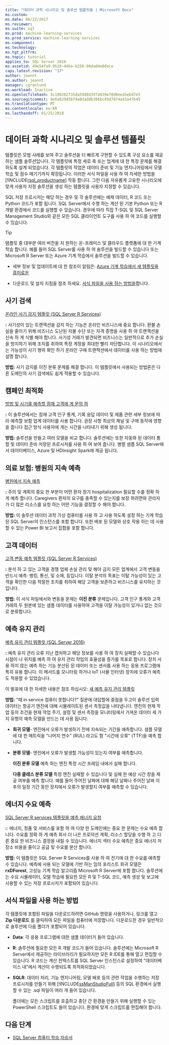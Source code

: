 ```yaml
---
title: "데이터 과학 시나리오 및 솔루션 템플릿을 | Microsoft Docs"
ms.custom: 
ms.date: 08/22/2017
ms.reviewer: 
ms.suite: sql
ms.prod: machine-learning-services
ms.prod_service: machine-learning-services
ms.component: 
ms.technology: 
ms.tgt_pltfrm: 
ms.topic: tutorial
applies_to: SQL Server 2016
ms.assetid: 49e54fa9-9b28-44ba-b256-06dad4e8dece
caps.latest.revision: "17"
author: jeannt
ms.author: jeannt
manager: cgronlund
ms.workload: Inactive
ms.openlocfilehash: 3c180282735da59d8d3dfa039e70d0eea5ebd7e5
ms.sourcegitcommit: 9e6a029456f4a8daddb396bc45d7874a43a47b45
ms.translationtype: MT
ms.contentlocale: ko-KR
ms.lasthandoff: 01/25/2018
---
```

# <a name="data-science-scenarios-and-solution-templates"></a>데이터 과학 시나리오 및 솔루션 템플릿

템플릿은 모범 사례를 보여 주고 솔루션을 더 빠르게 구현할 수 있도록 구성 요소를 제공하는 샘플 솔루션입니다. 각 템플릿에 특정 세로 축 또는 업계에 대 한 특정 문제를 해결 하도록 설계 되었습니다. 각 템플릿의 작업은 데이터 준비 및 기능 엔지니어링에서 모델 학습 및 점수 매기기까지 확장됩니다. 이러한 서식 파일을 사용 하 여 자세한 방법을 [!INCLUDE[rsql_productname](../../includes/rsql-productname-md.md)] 작동 합니다. 그런 다음 자유롭게 고유한 시나리오에 맞게 사용자 지정 솔루션을 생성 하는 템플릿을 사용자 지정할 수 있습니다. 

SQL 저장 프로시저는 해당 하는 경우 및 각 솔루션에는 예제 데이터, R 코드 또는 Python 코드가 포함 됩니다. SQL Server에서 수행 하는 계산 된 기본 Python 또는 R 개발 환경에서 코드를 실행할 수 있습니다. 경우에 따라 직접 T-SQL 및 SQL Server Management Studio와 같은 모든 SQL 클라이언트 도구를 사용 하 여 코드를 실행할 수 있습니다.

> [!TIP]
> 
> 템플릿 중 대부분 여러 버전을 지 원하는 온-프레미스 및 클라우드 플랫폼에 대 한 기계 학습 합니다. 예를 들어 SQL Server를 사용 하 여 솔루션을 빌드할 수 있습니다 또는 Microsoft R Server 또는 Azure 기계 학습에서 솔루션을 빌드할 수 있습니다.

+ 세부 정보 및 업데이트에 대 한 참조이 알림은: [Azure 기계 학습에서 새 템플릿을 흥미로운](https://blogs.technet.microsoft.com/machinelearning/2015/04/09/exciting-new-templates-in-azure-ml/)

+ 다운로드 및 설치 지침을 참조 하세요. [서식 파일을 사용 하는 방법을](#bkmk_HowTo)합니다.

## <a name="fraud-detection"></a>사기 검색

[온라인 사기 감지 템플릿 (SQL Server R Services)](https://github.com/Microsoft/SQL-Server-R-Services-Samples/blob/master/FraudDetection/Introduction.md)

**:** 사기성이 있는 트랜잭션을 감지 하는 기능은 온라인 비즈니스에 중요 합니다. 환불 손실을 줄이기 위해 비즈니스 도난된 지불 수단 또는 자격 증명을 사용 하 여 트랜잭션을 신속 하 게 식별 해야 합니다. 사기성 거래가 발견되면 비즈니스는 일반적으로 추가 손실을 방지하기 위해 조치를 취하여 특정 계정을 최대한 빨리 차단합니다. 이 시나리오에서는 가능성이 사기 행위 확인 하기 온라인 구매 트랜잭션에서 데이터를 사용 하는 방법에 설명 합니다.

**방법:** 사기 감지를 이진 분류 문제를 해결 합니다. 이 템플릿에서 사용되는 방법론은 다른 도메인의 사기 검색에도 쉽게 적용할 수 있습니다.


## <a name="campaign-optimization"></a>캠페인 최적화

[방법 및 시기를 예측할 잠재 고객에 게 문의 하](https://microsoft.github.io/r-server-campaign-optimization/)

**:** 이 솔루션에서는 잠재 고객 인구 통계, 기록 응답 데이터 및 제품 관련 세부 정보에 따라 예측할 보험 업계 데이터를 사용 합니다.  권장 사항 최상의 채널 및 구매 동작에 영향을 줍니다 접근 방식 사용자에 게는 시간을 나타내기 위해 생성 됩니다.

**방법:** 솔루션을 만들고 여러 모델을 비교 합니다. 솔루션에는 또한 자동화 된 데이터 통합 및 데이터 준비 저장된 프로시저를 사용 하 여 보여 줍니다. 병렬 샘플 SQL Server에서 데이터베이스, Azure 및 HDInsight Spark에 제공 됩니다. 

## <a name="health-care-predict-length-of-stay-in-hospital"></a>의료 보험: 병원의 지속 예측 

[병원에서 지속 예측](https://gallery.cortanaintelligence.com/Solution/Predicting-Length-of-Stay-in-Hospitals-1)

**:** 주의 및 계획의 중요 한 부분이 어떤 환자 장기 hospitalization 필요할 수를 정확 하 게 예측 합니다. Caregivers 환자의 요구를 충족할 수 있는지를 보장 하려면와 관리자가 더 많은 리소스를 요청 하는 어떤 기능을 결정할 수 해야 합니다.

**방법:** 이 솔루션 데이터 과학 가상 컴퓨터를 사용 하 고 사용 하도록 설정 하는 기계 학습 된 SQL Server의 인스턴스를 포함 합니다. 또한 배포 된 모델와 상호 작용 하는 데 사용할 수 있는 Power BI 보고서 집합을 포함 합니다.

## <a name="customer-churn"></a>고객 데이터

[고객 변동 예측 템플릿 (SQL Server R Services)](https://github.com/Microsoft/SQL-Server-R-Services-Samples/blob/master/Churn/Introduction.md)

**:** 분석 하 고 있는 고객을 경쟁 업체 손실 관리 및 해야 금지 모든 업계에서 고객 변동을 반드시 예측: 뱅킹, 통신, 및 소매, 등입니다. 이탈 분석의 목표는 이탈 가능성이 있는 고객을 확인한 다음 적절한 조치를 취하여 해당 고객을 보존하고 비즈니스를 유지하는 것입니다.

**방법:** 이 서식 파일에서와 변동을 문제는 **이진 분류** 문제입니다. 고객 인구 통계와 고객 거래의 두 원본에 있는 샘플 데이터를 사용하여 고객을 이탈 가능성이 있거나 없는 것으로 분류합니다.
  
## <a name="predictive-maintenance"></a>예측 유지 관리

[예측 유지 관리 템플릿 (SQL Server 2016)](https://github.com/Microsoft/SQL-Server-R-Services-Samples/blob/master/PredictiveMaintenance/Introduction.md)

**:** 예측 유지 관리 오류 지난 캡처하고 해당 정보를 사용 하 여 장치 실패할 수 있습니다 시점이 나 위치를 예측 하 여 유지 관리 작업의 효율성을 증가를 목표로 합니다. 장치 사용 하지 않는 예측 하는 기능 분산된 된 데이터 또는 센서를 사용 하는 응용 프로그램에 특히 유용 합니다. 이 메서드를 모니터링 하거나 IoT (사물 인터넷) 장치에 오류가 예측도 적용할 수 있었습니다.

이 발표에 대 한 자세한 내용은 참조 하십시오: [새 예측 유지 관리 템플릿](https://blogs.technet.microsoft.com/machinelearning/2015/04/09/exciting-new-templates-in-azure-ml/)

**방법:** "때 in service 컴퓨터 못합니다?" 질문에 대답할에 중점을 두고이 솔루션 입력 데이터는 항공기 엔진에 대해 시뮬레이트된 센서 측정값을 나타냅니다. 엔진의 현재 작업 등의 조건을 현재 작업 주기, 설정 및 센서 측정을 모니터링에서 가져온 데이터 세 가지 유형의 예측 모델을 만드는 데 사용 됩니다.

-   **회귀 모델**- 엔진에서 오류가 발생하기 전에 지속되는 기간을 예측합니다. 샘플 모델에 대 한 메트릭을 "나머지 연수" (RUL) 라고도 함 "시간에 오류" (TTF)을 예측 합니다.
  
-   **분류 모델**- 엔진에서 오류가 발생할 가능성이 있는지 여부를 예측합니다.
  
    **이진 분류 모델** 예측 하는 엔진 특정 시간 프레임 내에서 실패 합니다.

    **다중 클래스 분류 모델** 특정 엔진 실패할 수 있습니다 및 실패 한 예상 시간 창을 제공 여부를 예측 합니다. 예를 들어 주어진 날짜에 대해 해당 날짜나 주어진 날짜 이후의 일정 기간 동안 장치에서 오류가 발생할지 여부를 예측할 수 있습니다.

## <a name="energy-demand-forecasting"></a>에너지 수요 예측

[SQL Server R services 템플릿을 예측 에너지 요청](https://gallery.cortanaintelligence.com/Tutorial/Energy-Demand-Forecast-Template-with-SQL-Server-R-Services-1)

**:**: 에너지, 정품 및 서비스를 포함 하 여 다양 한 도메인에는 중요 한 문제는 수요 예측 합니다. 수요를 정확 하 게 예측 회사 더 나은 프로덕션 계획, 리소스 할당을 수행 하 고 다른 중요 한 비즈니스 결정을 내릴 수 있습니다. 에너지 섹터 수요 예측은 중요 에너지 저장소 비용을 줄이고 공급 및 수요를 분산 합니다.

**방법:** 이 템플릿은 SQL Server R Services를 사용 하 여 전기에 대 한 수요를 예측할 수 있습니다. 예측에 사용 되는 모델에 기반 하는 임의 포리스트 회귀 모델은 **rxDForest**, 고성능 기계 학습 알고리즘 Microsoft R Server에 포함 합니다. 솔루션에는 수요 시뮬레이터, 모델 학습에 필요한 모든 R 및 T-SQL 코드, 예측 생성 및 보고에 사용할 수 있는 저장 프로시저가 포함되어 있습니다. 


## <a name="bkmk_HowTo"></a>서식 파일을 사용 하는 방법

각 템플릿에 포함된 파일을 다운로드하려면 GitHub 명령을 사용하거나, 링크를 열고 **Zip 다운로드** 를 클릭하여 모든 파일을 컴퓨터에 저장합니다.  다운로드한 경우 일반적으로 솔루션에 다음 폴더가 포함되어 있습니다.
  
-   **Data**: 각 응용 프로그램에 대한 샘플 데이터가 들어 있습니다.
  
-   **R**: 솔루션에 필요한 모든 R 개발 코드가 들어 있습니다. 솔루션에는 Microsoft R Server에서 제공하는 라이브러리가 필요하지만 모든 R IDE를 통해 열고 편집할 수 있습니다. R 코드는 계산 컨텍스트를 SQL Server 인스턴스로 설정하여 "데이터베이스 내"에서 계산이 수행되도록 최적화되었습니다.
  
-   **SQLR**: 데이터 처리, 기능 엔지니어링, 모델 배포 등의 관련 작업을 수행하는 저장 프로시저를 만들기 위해 [!INCLUDE[ssManStudioFull](../../includes/ssmanstudiofull-md.md)] 등의 SQL 환경에서 실행할 수 있는 .sql 파일이 여러 개 들어 있습니다.
  
    폴더에는 모든 스크립트를 호출하고 종단 간 환경을 만들기 위해 실행할 수 있는 PowerShell 스크립트도 들어 있습니다. 환경에 맞게 스크립트를 편집해야 합니다.

## <a name="next-steps"></a>다음 단계

+ [SQL Server 컴퓨터 학습 자습서](machine-learning-services-tutorials.md)




